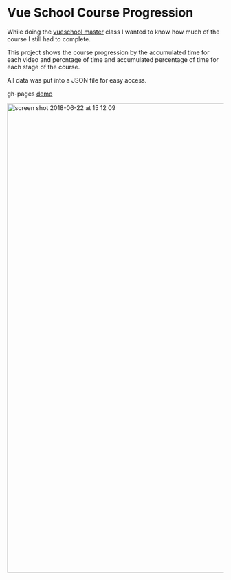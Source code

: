# Vue School Course Progression

While doing the [vueschool master](https://vueschool.io/courses/the-vuejs-master-class) class I wanted to know how much of the course I still had to complete.

This project shows the course progression by the accumulated time for each video and percntage of time and accumulated percentage of time for each stage of the course.

All data was put into a JSON file for easy access.

gh-pages [demo](https://shanegibney.github.io/vue-school-course-progress/)

<a href="https://shanegibney.github.io/vue-school-course-progress/"><img width="1092" alt="screen shot 2018-06-22 at 15 12 09" src="https://user-images.githubusercontent.com/17167992/41781180-c16874aa-762e-11e8-96c2-e69c21d73fe8.png"></a>
